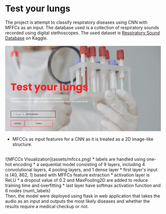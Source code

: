 # Test your lungs
The project is attempt to classify respiratory diseases using CNN with MFFCs as an input. The database used is a collection of respiratory sounds recorded using digital stethoscopes. The used dataset is [Respiratory Sound Database](https://www.kaggle.com/datasets/vbookshelf/respiratory-sound-database) on Kaggle. 
<br> 
<br>
![screenshot from UI](assets/rep.png)
* MFCCs as input features for a CNN as it is treated as a 2D image-like structure. <br>
<br>
![MFCCs Visualization](assets/mfccs.png)
* labels are handled using one-hot encoding
* a sequential model consisting of 9 layers, including 4 convolutional layers, 4 pooling layers, and 1 dense layer
  * first layer's input is (40, 862, 1) based with MFFCs feature extraction
  * activation layer is ReLU
  * a dropout value of 0.2 and MaxPooling2D are added to reduce training time and overfitting
  * last layer have softmax activation function and 6 nodes (num\_labels)

<br>
Then, the model were deployed using flask in web application that takes the audio as an input and outputs the most likely diseases and whether the results require a medical checkup or not.
